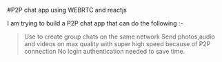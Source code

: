#P2P chat app using WEBRTC and reactjs

I am trying to build a P2P chat app that can do the following :-
> Use to create group chats on the same network
> Send photos,audio and videos on max quality with super high speed because of P2P connection
> No login authentication needed to save time.